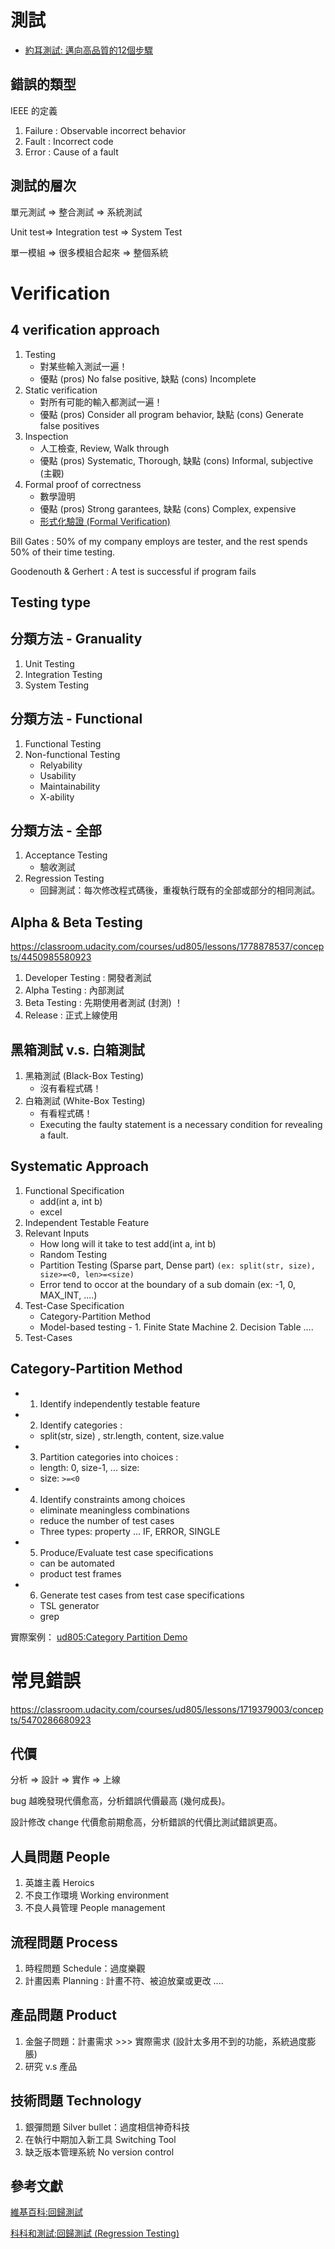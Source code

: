 # 測試

* [約耳測試: 邁向高品質的12個步驟](http://chinesetrad.joelonsoftware.com/Articles/TheJoelTest.html)

## 錯誤的類型

IEEE 的定義

1. Failure : Observable incorrect behavior
2. Fault : Incorrect code
3. Error : Cause of a fault


## 測試的層次

單元測試 => 整合測試 => 系統測試

Unit test=> Integration test => System Test

單一模組 => 很多模組合起來 => 整個系統

# Verification

## 4 verification approach

1. Testing
    * 對某些輸入測試一遍！
    * 優點 (pros) No false positive, 缺點 (cons) Incomplete
2. Static verification
    * 對所有可能的輸入都測試一遍！
    * 優點 (pros) Consider all program behavior, 缺點 (cons) Generate false positives
3. Inspection
    * 人工檢查, Review, Walk through
    * 優點 (pros) Systematic, Thorough, 缺點 (cons) Informal, subjective (主觀)
4. Formal proof of correctness
    * 數學證明
    * 優點 (pros) Strong garantees, 缺點 (cons) Complex, expensive
    * [形式化驗證 (Formal Verification)](https://hackmd.io/s/H1xxp3pF0)

Bill Gates : 50% of my company employs are tester, and the rest spends 50% of their time testing.

Goodenouth & Gerhert : A test is successful if program fails

## Testing type

## 分類方法 - Granuality

1. Unit Testing
2. Integration Testing
3. System Testing

## 分類方法 - Functional

1. Functional Testing
2. Non-functional Testing
    * Relyability
    * Usability
    * Maintainability
    * X-ability

## 分類方法 - 全部

1. Acceptance Testing
    * 驗收測試
2. Regression Testing
    * 回歸測試：每次修改程式碼後，重複執行既有的全部或部分的相同測試。

## Alpha & Beta Testing

https://classroom.udacity.com/courses/ud805/lessons/1778878537/concepts/4450985580923

1. Developer Testing : 開發者測試
2. Alpha Testing : 內部測試
3. Beta Testing : 先期使用者測試 (封測) ！
4. Release : 正式上線使用

## 黑箱測試 v.s. 白箱測試

1. 黑箱測試 (Black-Box Testing)
    * 沒有看程式碼！
2. 白箱測試 (White-Box Testing)
    * 有看程式碼！
    * Executing the faulty statement is a necessary condition for revealing a fault.



## Systematic Approach

1. Functional Specification
    * add(int a, int b)
    * excel
2. Independent Testable Feature
3. Relevant Inputs
    * How long will it take to test add(int a, int b)
    * Random Testing
    * Partition Testing (Sparse part, Dense part) `(ex: split(str, size), size>=<0, len>=<size)`
    * Error tend to occor at the boundary of a sub domain (ex: -1, 0, MAX_INT, ....)
4. Test-Case Specification
    * Category-Partition Method
    * Model-based testing - 1. Finite State Machine 2. Decision Table ....
5. Test-Cases

## Category-Partition Method

* 1. Identify independently testable feature
* 2. Identify categories : 
    * split(str, size) , str.length, content, size.value
* 3. Partition categories into choices : 
    * length: 0, size-1, ... size: 
    * size: `>=<0`
* 4. Identify constraints among choices
    * eliminate meaningless combinations
    * reduce the number of test cases
    * Three types: property ... IF, ERROR, SINGLE
* 5. Produce/Evaluate test case specifications
    * can be automated
    * product test frames
* 6. Generate test cases from test case specifications
    * TSL generator
    * grep


實際案例： [ud805:Category Partition Demo](https://classroom.udacity.com/courses/ud805/lessons/3626359166/concepts/4353285510923)

# 常見錯誤

https://classroom.udacity.com/courses/ud805/lessons/1719379003/concepts/5470286680923

## 代價

分析 => 設計 => 實作 => 上線

bug 越晚發現代價愈高，分析錯誤代價最高 (幾何成長)。

設計修改 change 代價愈前期愈高，分析錯誤的代價比測試錯誤更高。

## 人員問題 People

1. 英雄主義 Heroics
2. 不良工作環境 Working environment
3. 不良人員管理 People management

## 流程問題 Process

1. 時程問題 Schedule：過度樂觀
2. 計畫因素 Planning : 計畫不符、被迫放棄或更改 ....

## 產品問題 Product

1. 金盤子問題：計畫需求 >>> 實際需求 (設計太多用不到的功能，系統過度膨脹)
2. 研究 v.s 產品

## 技術問題 Technology

1. 銀彈問題 Silver bullet：過度相信神奇科技
2. 在執行中期加入新工具 Switching Tool
3. 缺乏版本管理系統 No version control

## 參考文獻

[維基百科:回歸測試](https://zh.wikipedia.org/wiki/%E5%9B%9E%E5%BD%92%E6%B5%8B%E8%AF%95)

[科科和測試:回歸測試 (Regression Testing)](https://kkboxsqa.wordpress.com/2014/02/27/%E5%9B%9E%E6%AD%B8%E6%B8%AC%E8%A9%A6-regression-testing/)


